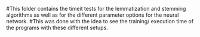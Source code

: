 #This folder contains the timeit tests for the lemmatization and stemming algorithms as well as for the different parameter options for the neural network.
#This was done with the idea to see the training/ execution time of the programs with these different setups.
